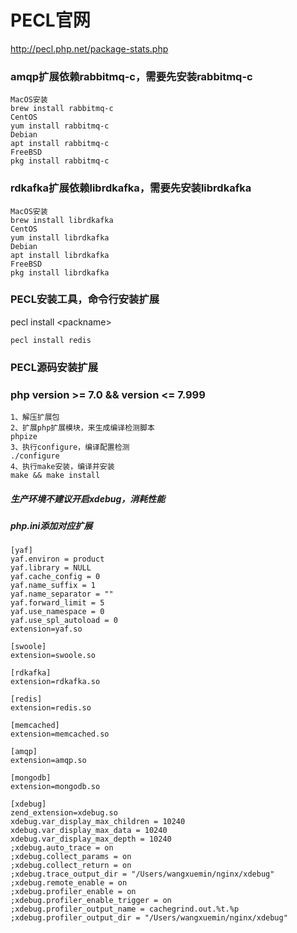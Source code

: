 # PECL官网
http://pecl.php.net/package-stats.php
### amqp扩展依赖rabbitmq-c，需要先安装rabbitmq-c
```
MacOS安装
brew install rabbitmq-c
CentOS
yum install rabbitmq-c
Debian
apt install rabbitmq-c
FreeBSD
pkg install rabbitmq-c
```

### rdkafka扩展依赖librdkafka，需要先安装librdkafka
```
MacOS安装
brew install librdkafka
CentOS
yum install librdkafka
Debian
apt install librdkafka
FreeBSD
pkg install librdkafka
```
### PECL安装工具，命令行安装扩展
pecl install \<packname\>
```
pecl install redis
```
### PECL源码安装扩展
### php version >= 7.0 && version <= 7.999
```
1、解压扩展包
2、扩展php扩展模块，来生成编译检测脚本
phpize
3、执行configure，编译配置检测
./configure
4、执行make安装，编译并安装
make && make install
```
##### 生产环境不建议开启xdebug，消耗性能

#####  php.ini添加对应扩展
```
[yaf]
yaf.environ = product
yaf.library = NULL
yaf.cache_config = 0
yaf.name_suffix = 1
yaf.name_separator = ""
yaf.forward_limit = 5
yaf.use_namespace = 0
yaf.use_spl_autoload = 0
extension=yaf.so

[swoole]
extension=swoole.so

[rdkafka]
extension=rdkafka.so

[redis]
extension=redis.so

[memcached]
extension=memcached.so

[amqp]
extension=amqp.so

[mongodb]
extension=mongodb.so

[xdebug]
zend_extension=xdebug.so
xdebug.var_display_max_children = 10240
xdebug.var_display_max_data = 10240
xdebug.var_display_max_depth = 10240
;xdebug.auto_trace = on
;xdebug.collect_params = on
;xdebug.collect_return = on
;xdebug.trace_output_dir = "/Users/wangxuemin/nginx/xdebug"
;xdebug.remote_enable = on
;xdebug.profiler_enable = on
;xdebug.profiler_enable_trigger = on
;xdebug.profiler_output_name = cachegrind.out.%t.%p
;xdebug.profiler_output_dir = "/Users/wangxuemin/nginx/xdebug"

```
